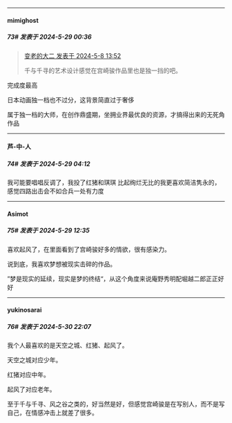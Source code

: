 ﻿
*****

####  mimighost  
##### 73#       发表于 2024-5-29 00:36

<blockquote><a href="httphttps://bbs.saraba1st.com/2b/forum.php?mod=redirect&amp;goto=findpost&amp;pid=64851564&amp;ptid=2182750" target="_blank">变老的大二 发表于 2024-5-8 13:52</a>

千与千寻的艺术设计感觉在宫崎骏作品里也是独一挡的吧。</blockquote>
完成度最高

日本动画独一档也不过分，这背景简直过于奢侈

属于独一档的大师，在创作鼎盛期，坐拥业界最优良的资源，才搞得出来的无死角作品


*****

####  芦-中-人  
##### 74#       发表于 2024-5-29 04:12

我可能要唱唱反调了，我投了红猪和琪琪
比起绚烂无比的我更喜欢简洁隽永的，感觉四路出击会不如合兵一处有力度


*****

####  Asimot  
##### 75#       发表于 2024-5-29 12:35

喜欢起风了，在里面看到了宫崎骏好多的情欲，很有感染力。

说到底，我喜欢梦想被现实击碎的作品。

”梦是现实的延续，现实是梦的终结“，从这个角度来说庵野秀明配堀越二郎正正好好


*****

####  yukinosarai  
##### 76#       发表于 2024-5-30 22:07

我个人最喜欢的是天空之城、红猪、起风了。

天空之城对应少年。

红猪对应中年。

起风了对应老年。

至于千与千寻、风之谷之类的，好当然是好，但感觉宫崎骏是在写别人，而不是写自己，在情感冲击上就差了很多。

